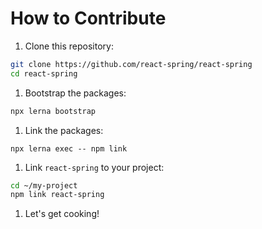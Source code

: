 # How to Contribute

1. Clone this repository:

```sh
git clone https://github.com/react-spring/react-spring
cd react-spring
```

1. Bootstrap the packages:

```sh
npx lerna bootstrap
```

1. Link the packages:

```
npx lerna exec -- npm link
```

1. Link `react-spring` to your project:

```sh
cd ~/my-project
npm link react-spring
```

1. Let's get cooking!
